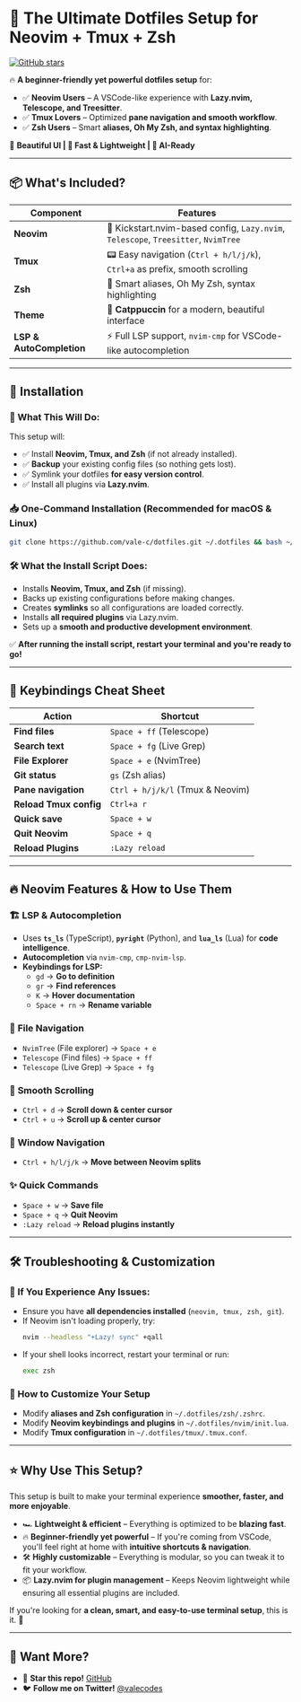 # 🚀 The Ultimate Dotfiles Setup for Neovim + Tmux + Zsh

[![GitHub stars](https://img.shields.io/github/stars/vale-c/dotfiles?style=social)](https://github.com/vale-c/dotfiles)

🔥 **A beginner-friendly yet powerful dotfiles setup** for:

- ✅ **Neovim Users** – A VSCode-like experience with **Lazy.nvim, Telescope, and Treesitter**.
- ✅ **Tmux Lovers** – Optimized **pane navigation and smooth workflow**.
- ✅ **Zsh Users** – Smart **aliases, Oh My Zsh, and syntax highlighting**.

🎨 **Beautiful UI | 🚀 Fast & Lightweight | 🤖 AI-Ready**

---

## 📦 **What's Included?**

| Component                | Features                                                                           |
| ------------------------ | ---------------------------------------------------------------------------------- |
| **Neovim**               | 🚀 Kickstart.nvim-based config, `Lazy.nvim`, `Telescope`, `Treesitter`, `NvimTree` |
| **Tmux**                 | 📟 Easy navigation (`Ctrl + h/l/j/k`), `Ctrl+a` as prefix, smooth scrolling        |
| **Zsh**                  | 🐚 Smart aliases, Oh My Zsh, syntax highlighting                                   |
| **Theme**                | 🎨 **Catppuccin** for a modern, beautiful interface                                |
| **LSP & AutoCompletion** | ⚡ Full LSP support, `nvim-cmp` for VSCode-like autocompletion                     |

---

## **🚀 Installation**

### **📌 What This Will Do:**

This setup will:

- ✅ Install **Neovim, Tmux, and Zsh** (if not already installed).
- ✅ **Backup** your existing config files (so nothing gets lost).
- ✅ Symlink your dotfiles **for easy version control**.
- ✅ Install all plugins via **Lazy.nvim**.

### **📥 One-Command Installation (Recommended for macOS & Linux)**

```sh
git clone https://github.com/vale-c/dotfiles.git ~/.dotfiles && bash ~/.dotfiles/scripts/install.sh
```

### **🛠 What the Install Script Does:**

- Installs **Neovim, Tmux, and Zsh** (if missing).
- Backs up existing configurations before making changes.
- Creates **symlinks** so all configurations are loaded correctly.
- Installs **all required plugins** via Lazy.nvim.
- Sets up a **smooth and productive development environment**.

✅ **After running the install script, restart your terminal and you're ready to go!**

---

## 🎯 **Keybindings Cheat Sheet**

| Action                 | Shortcut                         |
| ---------------------- | -------------------------------- |
| **Find files**         | `Space + ff` (Telescope)         |
| **Search text**        | `Space + fg` (Live Grep)         |
| **File Explorer**      | `Space + e` (NvimTree)           |
| **Git status**         | `gs` (Zsh alias)                 |
| **Pane navigation**    | `Ctrl + h/j/k/l` (Tmux & Neovim) |
| **Reload Tmux config** | `Ctrl+a r`                       |
| **Quick save**         | `Space + w`                      |
| **Quit Neovim**        | `Space + q`                      |
| **Reload Plugins**     | `:Lazy reload`                   |

---

## 🔥 **Neovim Features & How to Use Them**

### 🏗 **LSP & Autocompletion**

- Uses **`ts_ls`** (TypeScript), **`pyright`** (Python), and **`lua_ls`** (Lua) for **code intelligence**.
- **Autocompletion** via `nvim-cmp`, `cmp-nvim-lsp`.
- **Keybindings for LSP:**
  - `gd` → **Go to definition**
  - `gr` → **Find references**
  - `K` → **Hover documentation**
  - `Space + rn` → **Rename variable**

### 📂 **File Navigation**

- `NvimTree` (File explorer) → `Space + e`
- `Telescope` (Find files) → `Space + ff`
- `Telescope` (Live Grep) → `Space + fg`

### 📜 **Smooth Scrolling**

- `Ctrl + d` → **Scroll down & center cursor**
- `Ctrl + u` → **Scroll up & center cursor**

### 🏃 **Window Navigation**

- `Ctrl + h/l/j/k` → **Move between Neovim splits**

### ✨ **Quick Commands**

- `Space + w` → **Save file**
- `Space + q` → **Quit Neovim**
- `:Lazy reload` → **Reload plugins instantly**

---

## 🛠 **Troubleshooting & Customization**

### **📌 If You Experience Any Issues:**

- Ensure you have **all dependencies installed** (`neovim, tmux, zsh, git`).
- If Neovim isn't loading properly, try:
  ```sh
  nvim --headless "+Lazy! sync" +qall
  ```
- If your shell looks incorrect, restart your terminal or run:
  ```sh
  exec zsh
  ```

### **📌 How to Customize Your Setup**

- Modify **aliases and Zsh configuration** in `~/.dotfiles/zsh/.zshrc`.
- Modify **Neovim keybindings and plugins** in `~/.dotfiles/nvim/init.lua`.
- Modify **Tmux configuration** in `~/.dotfiles/tmux/.tmux.conf`.

---

## ⭐ **Why Use This Setup?**

This setup is built to make your terminal experience **smoother, faster, and more enjoyable**.

- 🏎️ **Lightweight & efficient** – Everything is optimized to be **blazing fast**.
- 🔥 **Beginner-friendly yet powerful** – If you're coming from VSCode, you'll feel right at home with **intuitive shortcuts & navigation**.
- 🛠️ **Highly customizable** – Everything is modular, so you can tweak it to fit your workflow.
- 📦 **Lazy.nvim for plugin management** – Keeps Neovim lightweight while ensuring all essential plugins are included.

If you're looking for **a clean, smart, and easy-to-use terminal setup**, this is it. 🚀

---

## 📣 Want More?

- 🌟 **Star this repo!** [GitHub](https://github.com/vale-c/dotfiles)
- 🐦 **Follow me on Twitter!** [@valecodes](https://twitter.com/valecodes)
